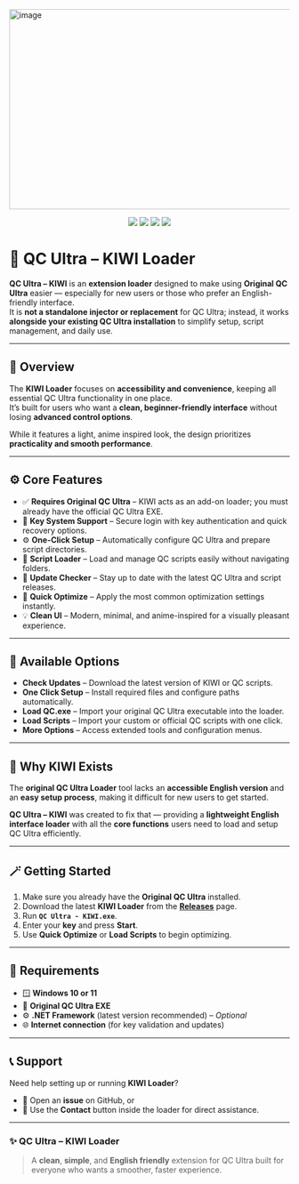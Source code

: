 <img width="993" height="360" alt="image" src="https://github.com/user-attachments/assets/69e13d10-a3b0-41b2-9811-e7ca91e38648" />
<p align="center">
  <a href="#"><img src="https://img.shields.io/badge/.NET-Framework-blue?style=flat-square"></a>
  <a href="#"><img src="https://img.shields.io/badge/Windows-10%2F11-lightgrey?style=flat-square"></a>
  <a href="#"><img src="https://img.shields.io/badge/Language-C%23-green?style=flat-square"></a>
  <a href="#"><img src="https://img.shields.io/github/license/username/repo?style=flat-square"></a>
</p>


# 🚀 QC Ultra – KIWI Loader

**QC Ultra – KIWI** is an **extension loader** designed to make using **Original QC Ultra** easier — especially for new users or those who prefer an English-friendly interface.  
It is **not a standalone injector or replacement** for QC Ultra; instead, it works **alongside your existing QC Ultra installation** to simplify setup, script management, and daily use.

---

## 🌟 Overview

The **KIWI Loader** focuses on **accessibility and convenience**, keeping all essential QC Ultra functionality in one place.  
It’s built for users who want a **clean, beginner-friendly interface** without losing **advanced control options**.

While it features a light, anime inspired look, the design prioritizes **practicality and smooth performance**.

---

## ⚙️ Core Features

- ✅ **Requires Original QC Ultra** – KIWI acts as an add-on loader; you must already have the official QC Ultra EXE.  
- 🔑 **Key System Support** – Secure login with key authentication and quick recovery options.  
- ⚙️ **One-Click Setup** – Automatically configure QC Ultra and prepare script directories.  
- 📂 **Script Loader** – Load and manage QC scripts easily without navigating folders.  
- 🔄 **Update Checker** – Stay up to date with the latest QC Ultra and script releases.  
- 🚀 **Quick Optimize** – Apply the most common optimization settings instantly.  
- 💡 **Clean UI** – Modern, minimal, and anime-inspired for a visually pleasant experience.

---

## 🧩 Available Options

- **Check Updates** – Download the latest version of KIWI or QC scripts.  
- **One Click Setup** – Install required files and configure paths automatically.  
- **Load QC.exe** – Import your original QC Ultra executable into the loader.  
- **Load Scripts** – Import your custom or official QC scripts with one click.  
- **More Options** – Access extended tools and configuration menus.

---

## 💬 Why KIWI Exists

The **original QC Ultra Loader** tool lacks an **accessible English version** and an **easy setup process**, making it difficult for new users to get started.  

**QC Ultra – KIWI** was created to fix that — providing a **lightweight English interface loader** with all the **core functions** users need to load and setup QC Ultra efficiently.

---

## 🪄 Getting Started

1. Make sure you already have the **Original QC Ultra** installed.  
2. Download the latest **KIWI Loader** from the **[Releases](https://github.com/charlotte-zee/qc-ultra-kiwi/releases/tag/qc-ultra)** page.  
3. Run **`QC Ultra - KIWI.exe`**.  
4. Enter your **key** and press **Start**.  
5. Use **Quick Optimize** or **Load Scripts** to begin optimizing.

---

## 🧰 Requirements

- 🪟 **Windows 10 or 11**  
- 💾 **Original QC Ultra EXE**  
- ⚙️ **.NET Framework** (latest version recommended) – *Optional*  
- 🌐 **Internet connection** (for key validation and updates)

---

## 📞 Support

Need help setting up or running **KIWI Loader**?  
- 🧭 Open an **issue** on GitHub, or  
- 💬 Use the **Contact** button inside the loader for direct assistance.

---

### ✨ QC Ultra – KIWI Loader

> A **clean**, **simple**, and **English friendly** extension for QC Ultra built for everyone who wants a smoother, faster experience.
